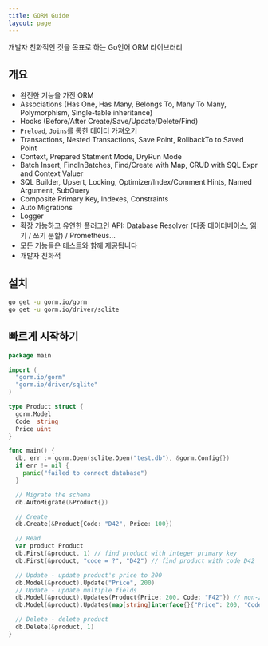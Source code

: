 ```yaml
---
title: GORM Guide
layout: page
---
```


개발자 친화적인 것을 목표로 하는 Go언어 ORM 라이브러리

## 개요

* 완전한 기능을 가진 ORM
* Associations (Has One, Has Many, Belongs To, Many To Many, Polymorphism, Single-table inheritance)
* Hooks (Before/After Create/Save/Update/Delete/Find)
* `Preload`, `Joins`를 통한 데이터 가져오기
* Transactions, Nested Transactions, Save Point, RollbackTo to Saved Point
* Context, Prepared Statment Mode, DryRun Mode
* Batch Insert, FindInBatches, Find/Create with Map, CRUD with SQL Expr and Context Valuer
* SQL Builder, Upsert, Locking, Optimizer/Index/Comment Hints, Named Argument, SubQuery
* Composite Primary Key, Indexes, Constraints
* Auto Migrations
* Logger
* 확장 가능하고 유연한 플러그인 API: Database Resolver (다중 데이터베이스, 읽기 / 쓰기 분할) / Prometheus...
* 모든 기능들은 테스트와 함께 제공됩니다
* 개발자 친화적

## 설치

```sh
go get -u gorm.io/gorm
go get -u gorm.io/driver/sqlite
```

## 빠르게 시작하기

```go
package main

import (
  "gorm.io/gorm"
  "gorm.io/driver/sqlite"
)

type Product struct {
  gorm.Model
  Code  string
  Price uint
}

func main() {
  db, err := gorm.Open(sqlite.Open("test.db"), &gorm.Config{})
  if err != nil {
    panic("failed to connect database")
  }

  // Migrate the schema
  db.AutoMigrate(&Product{})

  // Create
  db.Create(&Product{Code: "D42", Price: 100})

  // Read
  var product Product
  db.First(&product, 1) // find product with integer primary key
  db.First(&product, "code = ?", "D42") // find product with code D42

  // Update - update product's price to 200
  db.Model(&product).Update("Price", 200)
  // Update - update multiple fields
  db.Model(&product).Updates(Product{Price: 200, Code: "F42"}) // non-zero fields
  db.Model(&product).Updates(map[string]interface{}{"Price": 200, "Code": "F42"})

  // Delete - delete product
  db.Delete(&product, 1)
}
```
